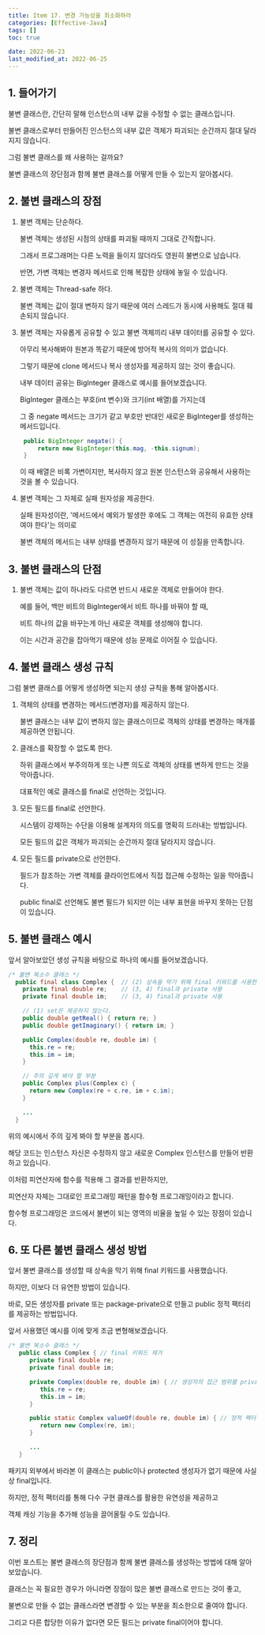 ```yaml
---
title: Item 17. 변경 가능성을 최소화하라
categories: [Effective-Java]
tags: []
toc: true

date: 2022-06-23
last_modified_at: 2022-06-25
---
```


## 1. 들어가기

불변 클래스란, 간단히 말해 인스턴스의 내부 값을 수정할 수 없는 클래스입니다.

불변 클래스로부터 만들어진 인스턴스의 내부 값은 객체가 파괴되는 순간까지 절대 달라지지 않습니다.

그럼 불변 클래스를 왜 사용하는 걸까요?

불변 클래스의 장단점과 함께 불변 클래스를 어떻게 만들 수 있는지 알아봅시다.

## 2. 불변 클래스의 장점

1. 불변 객체는 단순하다.

   불변 객체는 생성된 시점의 상태를 파괴될 때까지 그대로 간직합니다.

   그래서 프로그래머는 다른 노력을 들이지 않더라도 영원히 불변으로 남습니다.

   반면, 가변 객체는 변경자 메서드로 인해 복잡한 상태에 놓일 수 있습니다.

2. 불변 객체는 Thread-safe 하다.

   불변 객체는 값이 절대 변하지 않기 때문에 여러 스레드가 동시에 사용해도 절대 훼손되지 않습니다.

3. 불변 객체는 자유롭게 공유할 수 있고 불변 객체끼리 내부 데이터를 공유할 수 있다.

   아무리 복사해봐야 원본과 똑같기 때문에 방어적 복사의 의미가 없습니다.

   그렇기 때문에 clone 메서드나 복사 생성자를 제공하지 않는 것이 좋습니다.

   내부 데이터 공유는 BigInteger 클래스로 예시를 들어보겠습니다.

   BigInteger 클래스는 부호(int 변수)와 크기(int 배열)를 가지는데

   그 중 negate 메서드는 크기가 같고 부호만 반대인 새로운 BigInteger를 생성하는 메서드입니다.

   ```java
    public BigInteger negate() {
        return new BigInteger(this.mag, -this.signum);
    }
   ```

   이 때 배열은 비록 가변이지만, 복사하지 않고 원본 인스턴스와 공유해서 사용하는 것을 볼 수 있습니다.

4. 불변 객체는 그 자체로 실패 원자성을 제공한다.

   실패 원자성이란, '메서드에서 예외가 발생한 후에도 그 객체는 여전히 유효한 상태여야 한다'는 의미로

   불변 객체의 메서드는 내부 상태를 변경하지 않기 때문에 이 성질을 만족합니다.

## 3. 불변 클래스의 단점

1. 불변 객체는 값이 하나라도 다르면 반드시 새로운 객체로 만들어야 한다.

   예를 들어, 백만 비트의 BigInteger에서 비트 하나를 바꿔야 할 때,

   비트 하나의 값을 바꾸는게 아닌 새로운 객체를 생성해야 합니다.

   이는 시간과 공간을 잡아먹기 때문에 성능 문제로 이어질 수 있습니다.

## 4. 불변 클래스 생성 규칙

그럼 불변 클래스를 어떻게 생성하면 되는지 생성 규칙을 통해 알아봅시다.

1. 객체의 상태를 변경하는 메서드(변경자)를 제공하지 않는다.

   불변 클래스는 내부 값이 변하지 않는 클래스이므로 객체의 상태를 변경하는 매개를 제공하면 안됩니다.

2. 클래스를 확장할 수 없도록 한다.

   하위 클래스에서 부주의하게 또는 나쁜 의도로 객체의 상태를 변하게 만드는 것을 막아줍니다.

   대표적인 예로 클래스를 final로 선언하는 것입니다.

3. 모든 필드를 final로 선언한다.

   시스템이 강제하는 수단을 이용해 설계자의 의도를 명확히 드러내는 방법입니다.

   모든 필드의 값은 객체가 파괴되는 순간까지 절대 달라지지 않습니다.

4. 모든 필드를 private으로 선언한다.

   필드가 참조하는 가변 객체를 클라이언트에서 직접 접근해 수정하는 일을 막아줍니다.

   public final로 선언해도 불변 필드가 되지만 이는 내부 표현을 바꾸지 못하는 단점이 있습니다.

## 5. 불변 클래스 예시

앞서 알아보았던 생성 규칙을 바탕으로 하나의 예시를 들어보겠습니다.

```java
/* 불변 복소수 클래스 */
  public final class Complex {  // (2) 상속을 막기 위해 final 키워드를 사용한다.
    private final double re;    // (3, 4) final과 private 사용
    private final double im;    // (3, 4) final과 private 사용

    // (1) set은 제공하지 않는다.
    public double getReal() { return re; }
    public double getImaginary() { return im; }

    public Complex(double re, double im) {
      this.re = re;
      this.im = im;
    }

    // 주의 깊게 봐야 할 부분
    public Complex plus(Complex c) {
      return new Complex(re + c.re, im + c.im);
    }

    ...
  }
```

위의 예시에서 주의 깊게 봐야 할 부분을 봅시다.

해당 코드는 인스턴스 자신은 수정하지 않고 새로운 Complex 인스턴스를 만들어 반환하고 있습니다.

이처럼 피연산자에 함수를 적용해 그 결과를 반환하지만,

피연산자 자체는 그대로인 프로그래밍 패턴을 함수형 프로그래밍이라고 합니다.

함수형 프로그래밍은 코드에서 불변이 되는 영역의 비율을 높일 수 있는 장점이 있습니다.

## 6. 또 다른 불변 클래스 생성 방법

앞서 불변 클래스를 생성할 때 상속을 막기 위해 final 키워드를 사용했습니다.

하지만, 이보다 더 유연한 방법이 있습니다.

바로, 모든 생성자를 private 또는 package-private으로 만들고 public 정적 팩터리를 제공하는 방법입니다.

앞서 사용했던 예시를 이에 맞게 조금 변형해보겠습니다.

```java
/* 불변 복소수 클래스 */
   public class Complex { // final 키워드 제거
      private final double re;
      private final double im;

      private Complex(double re, double im) { // 생성자의 접근 범위를 private으로 선언
         this.re = re;
         this.im = im;
      }

      public static Complex valueOf(double re, double im) { // 정적 팩터리 메서드 제공
         return new Complex(re, im);
      }

      ...
   }
```

패키지 외부에서 바라본 이 클래스는 public이나 protected 생성자가 없기 때문에 사실상 final입니다.

하지만, 정적 팩터리를 통해 다수 구현 클래스를 활용한 유연성을 제공하고

객체 캐싱 기능을 추가해 성능을 끌어올릴 수도 있습니다.

## 7. 정리

이번 포스트는 불변 클래스의 장단점과 함께 불변 클래스를 생성하는 방법에 대해 알아보았습니다.

클래스는 꼭 필요한 경우가 아니라면 장점이 많은 불변 클래스로 만드는 것이 좋고,

불변으로 만들 수 없는 클래스라면 변경할 수 있는 부분을 최소한으로 줄여야 합니다.

그리고 다른 합당한 이유가 없다면 모든 필드는 private final이어야 합니다.